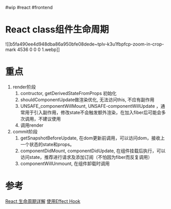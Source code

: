 #wip #react #frontend 
# React class组件生命周期

![[b5fa490ee4d948dba86a950bfe08dede~tplv-k3u1fbpfcp-zoom-in-crop-mark 4536 0 0 0 1.webp]]
# 重点

1. render阶段
	1. contructor, getDerivedStateFromProps 初始化
	3. shouldComponentUpdate做渲染优化, 无法访问this, 不应有副作用
	2. UNSAFE_componentWillMount, UNSAFE-componentWillUpdate ，通常用于引入副作用，修改state不会触发额外渲染，在加入fiber后可能会多次调用，不建议使用
	5. 调用render
2. commit阶段
	1. getSnapshotBeforeUpdate, 在dom更新前调用，可以访问dom，接收上一个状态的state和props。
	2. componentDidMount, componentDidUpdate, 在组件挂载后执行，可以访问state，推荐进行请求及添加订阅（不怕因为fiber而反复调用）
	3. componentWillUnmount, 在组件卸载时调用

# 参考
[React 生命周期详解](https://juejin.cn/post/7096137407409422344)
[使用Effect Hook](https://zh-hans.reactjs.org/docs/hooks-effect.html)